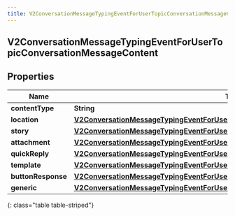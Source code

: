 ```yaml
---
title: V2ConversationMessageTypingEventForUserTopicConversationMessageContent
---
```

## V2ConversationMessageTypingEventForUserTopicConversationMessageContent

## Properties

|Name | Type | Description | Notes|
|------------ | ------------- | ------------- | -------------|
| **contentType** | **String** |  | [optional] |
| **location** | [**V2ConversationMessageTypingEventForUserTopicConversationContentLocation**](V2ConversationMessageTypingEventForUserTopicConversationContentLocation.html) |  | [optional] |
| **story** | [**V2ConversationMessageTypingEventForUserTopicConversationContentStory**](V2ConversationMessageTypingEventForUserTopicConversationContentStory.html) |  | [optional] |
| **attachment** | [**V2ConversationMessageTypingEventForUserTopicConversationContentAttachment**](V2ConversationMessageTypingEventForUserTopicConversationContentAttachment.html) |  | [optional] |
| **quickReply** | [**V2ConversationMessageTypingEventForUserTopicConversationContentQuickReply**](V2ConversationMessageTypingEventForUserTopicConversationContentQuickReply.html) |  | [optional] |
| **template** | [**V2ConversationMessageTypingEventForUserTopicConversationContentNotificationTemplate**](V2ConversationMessageTypingEventForUserTopicConversationContentNotificationTemplate.html) |  | [optional] |
| **buttonResponse** | [**V2ConversationMessageTypingEventForUserTopicConversationContentButtonResponse**](V2ConversationMessageTypingEventForUserTopicConversationContentButtonResponse.html) |  | [optional] |
| **generic** | [**V2ConversationMessageTypingEventForUserTopicConversationContentGeneric**](V2ConversationMessageTypingEventForUserTopicConversationContentGeneric.html) |  | [optional] |
{: class="table table-striped"}


